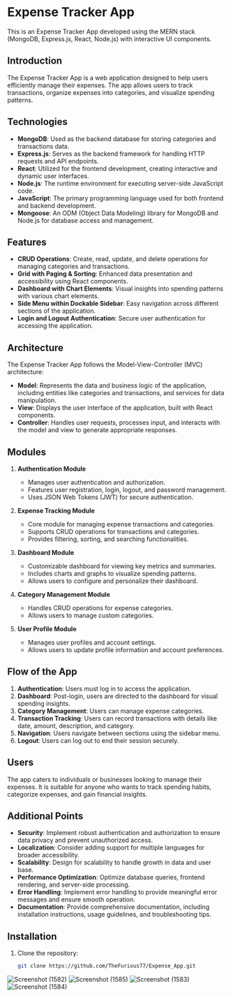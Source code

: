 # Expense Tracker App

This is an Expense Tracker App developed using the MERN stack (MongoDB, Express.js, React, Node.js) with interactive UI components.

## Introduction

The Expense Tracker App is a web application designed to help users efficiently manage their expenses. The app allows users to track transactions, organize expenses into categories, and visualize spending patterns.

## Technologies

- **MongoDB**: Used as the backend database for storing categories and transactions data.
- **Express.js**: Serves as the backend framework for handling HTTP requests and API endpoints.
- **React**: Utilized for the frontend development, creating interactive and dynamic user interfaces.
- **Node.js**: The runtime environment for executing server-side JavaScript code.
- **JavaScript**: The primary programming language used for both frontend and backend development.
- **Mongoose**: An ODM (Object Data Modeling) library for MongoDB and Node.js for database access and management.

## Features

- **CRUD Operations**: Create, read, update, and delete operations for managing categories and transactions.
- **Grid with Paging & Sorting**: Enhanced data presentation and accessibility using React components.
- **Dashboard with Chart Elements**: Visual insights into spending patterns with various chart elements.
- **Side Menu within Dockable Sidebar**: Easy navigation across different sections of the application.
- **Login and Logout Authentication**: Secure user authentication for accessing the application.

## Architecture

The Expense Tracker App follows the Model-View-Controller (MVC) architecture:

- **Model**: Represents the data and business logic of the application, including entities like categories and transactions, and services for data manipulation.
- **View**: Displays the user interface of the application, built with React components.
- **Controller**: Handles user requests, processes input, and interacts with the model and view to generate appropriate responses.

## Modules

1. **Authentication Module**
   - Manages user authentication and authorization.
   - Features user registration, login, logout, and password management.
   - Uses JSON Web Tokens (JWT) for secure authentication.

2. **Expense Tracking Module**
   - Core module for managing expense transactions and categories.
   - Supports CRUD operations for transactions and categories.
   - Provides filtering, sorting, and searching functionalities.

3. **Dashboard Module**
   - Customizable dashboard for viewing key metrics and summaries.
   - Includes charts and graphs to visualize spending patterns.
   - Allows users to configure and personalize their dashboard.

4. **Category Management Module**
   - Handles CRUD operations for expense categories.
   - Allows users to manage custom categories.

5. **User Profile Module**
   - Manages user profiles and account settings.
   - Allows users to update profile information and account preferences.

## Flow of the App

1. **Authentication**: Users must log in to access the application.
2. **Dashboard**: Post-login, users are directed to the dashboard for visual spending insights.
3. **Category Management**: Users can manage expense categories.
4. **Transaction Tracking**: Users can record transactions with details like date, amount, description, and category.
5. **Navigation**: Users navigate between sections using the sidebar menu.
6. **Logout**: Users can log out to end their session securely.

## Users

The app caters to individuals or businesses looking to manage their expenses. It is suitable for anyone who wants to track spending habits, categorize expenses, and gain financial insights.

## Additional Points

- **Security**: Implement robust authentication and authorization to ensure data privacy and prevent unauthorized access.
- **Localization**: Consider adding support for multiple languages for broader accessibility.
- **Scalability**: Design for scalability to handle growth in data and user base.
- **Performance Optimization**: Optimize database queries, frontend rendering, and server-side processing.
- **Error Handling**: Implement error handling to provide meaningful error messages and ensure smooth operation.
- **Documentation**: Provide comprehensive documentation, including installation instructions, usage guidelines, and troubleshooting tips.

## Installation

1. Clone the repository:

   ```sh
   git clone https://github.com/TheFurious77/Expense_App.git
![Screenshot (1582)](https://github.com/user-attachments/assets/8db576a5-e12e-4295-8984-d35b892a917a)
![Screenshot (1585)](https://github.com/user-attachments/assets/2349ba48-c9fc-4982-8069-8131d3d34fcc)
![Screenshot (1583)](https://github.com/user-attachments/assets/a8e219a6-f834-43cb-a9cd-facfc646fb15)
![Screenshot (1584)](https://github.com/user-attachments/assets/d0e282e5-c2da-472f-8ace-c264dc0153ee)
